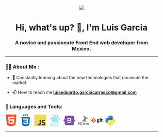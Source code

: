 <div id="header" align="center">
    <img src="https://media.giphy.com/media/ve43TyDQ3B4me7d22z/giphy.gif" width="300"/>
    <h1 align="center">Hi, what's up? 👋, I'm Luis Garcia</h1>
    <h3 align="center">A novice and passionate Front End web developer from Mexico.</h3>
</div>

---

### 👨‍💻 About Me :

- 📝 Constantly learning about the new technologies that dominate the market.

- 📫 How to reach me **luiseduardo.garciacarrasco@gmail.com**

<div align="left">
    <h3>🔨 Languages and Tools:</h3>
    <div>
        <img src="https://github.com/devicons/devicon/blob/master/icons/html5/html5-original.svg" title="HTML5" alt="HTML" width="40" height="40"/>&nbsp;
        <img src="https://github.com/devicons/devicon/blob/master/icons/css3/css3-plain-wordmark.svg"  title="CSS3" alt="CSS" width="40" height="40"/>&nbsp;
        <img src="https://github.com/devicons/devicon/blob/master/icons/javascript/javascript-original.svg" title="JavaScript" alt="JavaScript" width="40" height="40"/>&nbsp;
        <img src="https://github.com/devicons/devicon/blob/master/icons/react/react-original-wordmark.svg" title="React" alt="React" width="40" height="40"/>&nbsp;
        <img src="https://github.com/devicons/devicon/blob/master/icons/bootstrap/bootstrap-plain.svg" title="Bootstrap" alt="Bootstrap" width="40" height="40"/>&nbsp;
        <img src="https://github.com/devicons/devicon/blob/master/icons/microsoftsqlserver/microsoftsqlserver-plain-wordmark.svg" title="SQL Server" **alt="SQL" width="40" height="40"/>
        <img src="https://github.com/devicons/devicon/blob/master/icons/git/git-original-wordmark.svg" title="Git" **alt="Git" width="40" height="40"/>
        <img src="https://github.com/devicons/devicon/blob/master/icons/python/python-original.svg" title="Python" **alt="Python" width="40" height="40"/>
      </div>
</div>

---
